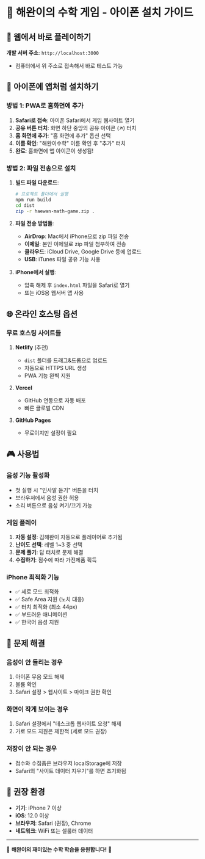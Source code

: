 # 📱 해완이의 수학 게임 - 아이폰 설치 가이드

## 🎯 웹에서 바로 플레이하기
**개발 서버 주소**: `http://localhost:3000`
- 컴퓨터에서 위 주소로 접속해서 바로 테스트 가능

## 📲 아이폰에 앱처럼 설치하기

### 방법 1: PWA로 홈화면에 추가
1. **Safari로 접속**: 아이폰 Safari에서 게임 웹사이트 열기
2. **공유 버튼 터치**: 화면 하단 중앙의 공유 아이콘 (↗️) 터치
3. **홈 화면에 추가**: "홈 화면에 추가" 옵션 선택
4. **이름 확인**: "해완이수학" 이름 확인 후 "추가" 터치
5. **완료**: 홈화면에 앱 아이콘이 생성됨!

### 방법 2: 파일 전송으로 설치
1. **빌드 파일 다운로드**: 
   ```bash
   # 프로젝트 폴더에서 실행
   npm run build
   cd dist
   zip -r haewan-math-game.zip .
   ```

2. **파일 전송 방법들**:
   - **AirDrop**: Mac에서 iPhone으로 zip 파일 전송
   - **이메일**: 본인 이메일로 zip 파일 첨부하여 전송
   - **클라우드**: iCloud Drive, Google Drive 등에 업로드
   - **USB**: iTunes 파일 공유 기능 사용

3. **iPhone에서 실행**:
   - 압축 해제 후 `index.html` 파일을 Safari로 열기
   - 또는 iOS용 웹서버 앱 사용

## 🌐 온라인 호스팅 옵션

### 무료 호스팅 사이트들
1. **Netlify** (추천)
   - `dist` 폴더를 드래그&드롭으로 업로드
   - 자동으로 HTTPS URL 생성
   - PWA 기능 완벽 지원

2. **Vercel**
   - GitHub 연동으로 자동 배포
   - 빠른 글로벌 CDN

3. **GitHub Pages**
   - 무료이지만 설정이 필요

## 🎮 사용법

### 음성 기능 활성화
- 첫 실행 시 "인사말 듣기" 버튼을 터치
- 브라우저에서 음성 권한 허용
- 소리 버튼으로 음성 켜기/끄기 가능

### 게임 플레이
1. **자동 설정**: 김해완이 자동으로 플레이어로 추가됨
2. **난이도 선택**: 레벨 1~3 중 선택
3. **문제 풀기**: 답 터치로 문제 해결
4. **수집하기**: 점수에 따라 가전제품 획득

### iPhone 최적화 기능
- ✅ 세로 모드 최적화
- ✅ Safe Area 지원 (노치 대응)
- ✅ 터치 최적화 (최소 44px)
- ✅ 부드러운 애니메이션
- ✅ 한국어 음성 지원

## 🔧 문제 해결

### 음성이 안 들리는 경우
1. 아이폰 무음 모드 해제
2. 볼륨 확인
3. Safari 설정 > 웹사이트 > 마이크 권한 확인

### 화면이 작게 보이는 경우
1. Safari 설정에서 "데스크톱 웹사이트 요청" 해제
2. 가로 모드 지원은 제한적 (세로 모드 권장)

### 저장이 안 되는 경우
- 점수와 수집품은 브라우저 localStorage에 저장
- Safari의 "사이트 데이터 지우기"를 하면 초기화됨

## 📱 권장 환경
- **기기**: iPhone 7 이상
- **iOS**: 12.0 이상
- **브라우저**: Safari (권장), Chrome
- **네트워크**: WiFi 또는 셀룰러 데이터

---

🎉 **해완이의 재미있는 수학 학습을 응원합니다!** 🎉